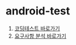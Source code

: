# android-test

1. [코딩테스트 바로가기](https://github.com/ejkim-dev/android-test/blob/main/solution_code.md)
2. [요구사항 분석 바로가기](https://github.com/ejkim-dev/android-test/blob/main/요구사항.md)
